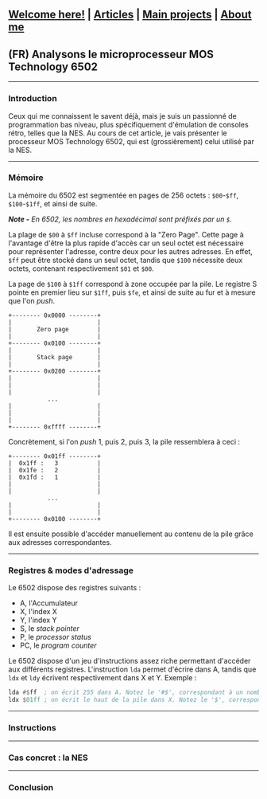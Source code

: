 ## [Welcome here!](https://vpenando.github.io) | [Articles](https://vpenando.github.io/articles.html) | [Main projects](https://vpenando.github.io/projects.html) | [About me](https://vpenando.github.io/about.html)

## (FR) Analysons le microprocesseur MOS Technology 6502

---

### Introduction
Ceux qui me connaissent le savent déjà, mais je suis un passionné de programmation bas niveau, plus spécifiquement d'émulation de consoles rétro, telles que la NES.
Au cours de cet article, je vais présenter le processeur MOS Technology 6502, qui est (grossièrement) celui utilisé par la NES.

---

### Mémoire
La mémoire du 6502 est segmentée en pages de 256 octets : `$00`-`$ff`, `$100`-`$1ff`, et ainsi de suite.

***Note -** En 6502, les nombres en hexadécimal sont préfixés par un `$`.*

La plage de `$00` à `$ff` incluse correspond à la "Zero Page". Cette page à l'avantage d'être la plus rapide d'accès car un seul octet est nécessaire pour représenter l'adresse, contre deux pour les autres adresses. En effet, `$ff` peut être stocké dans un seul octet, tandis que `$100` nécessite deux octets, contenant respectivement `$01` et `$00`.

La page de `$100`  à `$1ff` correspond à zone occupée par la pile. Le registre S pointe en premier lieu sur `$1ff`, puis `$fe`, et ainsi de suite au fur et à mesure que l'on *push*.

```
+-------- 0x0000 --------+
|                        |
|       Zero page        |
|                        |
+-------- 0x0100 --------+
|                        |
|       Stack page       |
|                        |
+-------- 0x0200 --------+
|                        |
|                        |
|                        |
           ...
|                        |
|                        |
|                        |
+-------- 0xffff --------+
```

Concrètement, si l'on *push* 1, puis 2, puis 3, la pile ressemblera à ceci :
```
+-------- 0x01ff --------+
|  0x1ff :   3           |
|  0x1fe :   2           |
|  0x1fd :   1           |
|                        |
|                        |
           ...
|                        |
|                        |
+-------- 0x0100 --------+
```
Il est ensuite possible d'accéder manuellement au contenu de la pile grâce aux adresses correspondantes.

---

### Registres & modes d'adressage
Le 6502 dispose des registres suivants :
* A, l'Accumulateur
* X, l'index X
* Y, l'index Y
* S, le *stack pointer*
* P, le *processor status*
* PC, le *program counter*

Le 6502 dispose d'un jeu d'instructions assez riche permettant d'accéder aux différents registres. L'instruction `lda` permet d'écrire dans A, tandis que `ldx` et `ldy` écrivent respectivement dans X et Y.
Exemple :
```asm
lda #$ff  ; on écrit 255 dans A. Notez le '#$', correspondant à un nombre en hexadécimal.
ldx $01ff ; on écrit le haut de la pile dans X. Notez le '$', correspondant à une adresse en hexadécimal.
```


---

### Instructions

---

### Cas concret : la NES

---

### Conclusion
